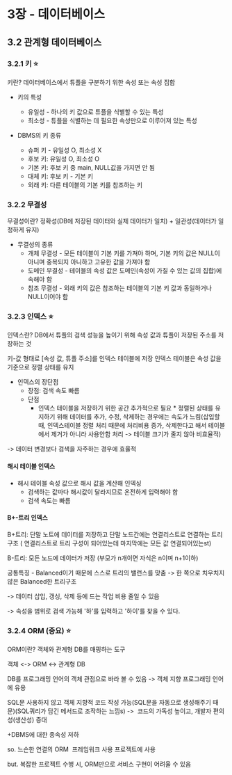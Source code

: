 # 3장 - 데이터베이스

## 3.2 관계형 데이터베이스

### 3.2.1 키 ⭐

키란? 데이터베이스에서 튜플을 구분하기 위한 속성 또는 속성 집합

* 키의 특성
  * 유일성 - 하나의 키 값으로 튜플을 식별할 수 있는 특성
  * 최소성 - 튜플을 식별하는 데 필요한 속성만으로 이루어져 있는 특성

* DBMS의 키 종류
  * 슈퍼 키 - 유일성 O, 최소성 X
  * 후보 키: 유일성 O, 최소성 O
  * 기본 키: 후보 키 중 main, NULL값을 가지면 안 됨
  * 대체 키: 후보 키 - 기본 키
  * 외래 키: 다른 테이블의 기본 키를 참조하는 키

### 3.2.2 무결성

무결성이란? 정확성(DB에 저장된 데이터와 실제 데이터가 일치) + 일관성(데이터가 일정하게 유지)

* 무결성의 종류
  * 개체 무결성 - 모든 테이블이 기본 키를 가져야 하며, 기본 키의 값은 NULL이 아니며 중복되지 아니하고 고유한 값을 가져야 함
  * 도메인 무결성 - 테이블의 속성 값은 도메인(속성이 가질 수 있는 값의 집합)에 속해야 함
  * 참조 무결성 - 외래 키의 값은 참조하는 테이블의 기본 키 값과 동일하거나 NULL이어야 함

### 3.2.3 인덱스 ⭐

인덱스란? DB에서 튜플의 검색 성능을 높이기 위해 속성 값과 튜플이 저장된 주소를 저장하는 것

키-값 형태로 [속성 값, 튜플 주소]를 인덱스 테이블에 저장 인덱스 테이블은 속성 값을 기준으로 정렬 상태를 유지

* 인덱스의 장단점
  * 장점: 검색 속도 빠름
  * 단점
    * 인덱스 테이블을 저장하기 위한 공간 추가적으로 필요
    * 정렬된 상태를 유지하기 위해 데이터를 추가, 수정, 삭제하는 경우에는 속도가 느림(삽입할 때, 인덱스테이블 정렬 처리 때문에 처리비용 증가, 삭제한다고 해서 테이블에서 제거가 아니라 사용안함 처리 -> 테이블 크기가 줄지 않아 비효율적)

-> 데이터 변경보다 검색을 자주하는 경우에 효율적

#### 해시 테이블 인덱스

* 해시 테이블 속성 값으로 해시 값을 계산해 인덱싱
  * 검색하는 값마다 해시값이 달라지므로 온전하게 입력해야 함
  * 검색 속도는 빠름

#### B+-트리 인덱스

B+트리: 단말 노트에 데이터를 저장하고 단말 노드간에는 연결리스트로 연결하는 트리 구조 ( 연결리스트로 트리 구성이 되어있는데 마지막에는 모든 값 연결되어있는st)

B-트리: 모든 노드에 데이터가 저장 (부모가 n개이면 자식은 n이며 n+1이하)

공통특징 - Balanced이기 때문에 스스로 트리의 밸런스를 맞춤 -> 한 쪽으로 치우치지 않은 Balanced한 트리구조

-> 데이터 삽입, 갱싱, 삭제 등에 드는 작업 비용 줄일 수 있음

-> 속성을 범위로 검색 가능해 '하'를 입력하고 '하이'를 찾을 수 있다.

### 3.2.4 ORM (중요) ⭐

ORM이란? 객체와 관계형 DB를 매핑하는 도구

객체 <-> ORM <-> 관계형 DB

DB를 프로그래밍 언어의 객체 관점으로 바라 볼 수 있음 -> 객체 지향 프로그래밍 언어에 유용

SQL문 사용하지 않고 객체 지향적 코드 작성 가능(SQL문을 자동으로 생성해주기 때문)(SQL쿼리가 담긴 메서드로 조작하는 느낌s) ->  코드의 가독성 높이고, 개발자 편의성(생산성) 증대

+DBMS에 대한 종속성 저하

so. 느슨한 연결의 ORM  프레임워크 사용 프로젝트에 사용

but. 복잡한 프로젝트 수행 시, ORM만으로 서비스 구현이 어려울 수 있음
